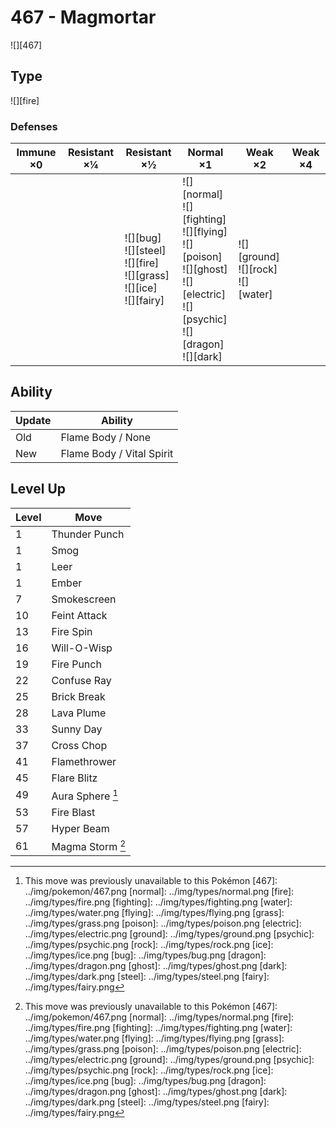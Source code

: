 # 467 - Magmortar
![][467]

## Type

![][fire]

### Defenses

Immune ×0 | Resistant ×¼ | Resistant ×½                                                                         | Normal ×1                                                                                                                                         | Weak ×2                                      | Weak ×4 | 
---       | ---          | ---                                                                                  | ---                                                                                                                                               | ---                                          | ---     | 
          |              | ![][bug]<br> ![][steel]<br> ![][fire]<br> ![][grass]<br> ![][ice]<br> ![][fairy]<br> | ![][normal]<br> ![][fighting]<br> ![][flying]<br> ![][poison]<br> ![][ghost]<br> ![][electric]<br> ![][psychic]<br> ![][dragon]<br> ![][dark]<br> | ![][ground]<br> ![][rock]<br> ![][water]<br> |         | 

## Ability

Update | Ability                   | 
---    | ---                       | 
Old    | Flame Body / None         | 
New    | Flame Body / Vital Spirit | 

## Level Up

Level | Move             | 
---   | ---              | 
1     | Thunder Punch    | 
1     | Smog             | 
1     | Leer             | 
1     | Ember            | 
7     | Smokescreen      | 
10    | Feint Attack     | 
13    | Fire Spin        | 
16    | Will-O-Wisp      | 
19    | Fire Punch       | 
22    | Confuse Ray      | 
25    | Brick Break      | 
28    | Lava Plume       | 
33    | Sunny Day        | 
37    | Cross Chop       | 
41    | Flamethrower     | 
45    | Flare Blitz      | 
49    | Aura Sphere [^1] | 
53    | Fire Blast       | 
57    | Hyper Beam       | 
61    | Magma Storm [^1] | 

[^1]: This move was previously unavailable to this Pokémon
[467]: ../img/pokemon/467.png
[normal]: ../img/types/normal.png
[fire]: ../img/types/fire.png
[fighting]: ../img/types/fighting.png
[water]: ../img/types/water.png
[flying]: ../img/types/flying.png
[grass]: ../img/types/grass.png
[poison]: ../img/types/poison.png
[electric]: ../img/types/electric.png
[ground]: ../img/types/ground.png
[psychic]: ../img/types/psychic.png
[rock]: ../img/types/rock.png
[ice]: ../img/types/ice.png
[bug]: ../img/types/bug.png
[dragon]: ../img/types/dragon.png
[ghost]: ../img/types/ghost.png
[dark]: ../img/types/dark.png
[steel]: ../img/types/steel.png
[fairy]: ../img/types/fairy.png
